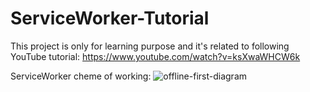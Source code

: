 # ServiceWorker-Tutorial
This project is only for learning purpose and it's related to following YouTube tutorial: https://www.youtube.com/watch?v=ksXwaWHCW6k

ServiceWorker cheme of working:
![offline-first-diagram](https://user-images.githubusercontent.com/68480910/205051617-2fcd11d2-0f3d-433c-896f-4bc9826582c9.png)
